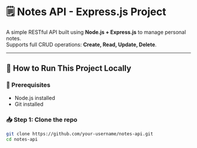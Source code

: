 # 🗒️ Notes API - Express.js Project

A simple RESTful API built using **Node.js + Express.js** to manage personal notes.  
Supports full CRUD operations: **Create, Read, Update, Delete**.

---

## 🚀 How to Run This Project Locally

### 🔧 Prerequisites
- Node.js installed
- Git installed

### 📥 Step 1: Clone the repo

```bash
git clone https://github.com/your-username/notes-api.git
cd notes-api
